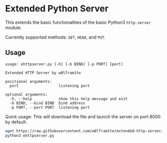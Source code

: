 # Extended Python Server

This extends the basic functionalities of the basic Python3 `http.server` module.

Currently supported methods: `GET`, `HEAD`, and `PUT`.

## Usage

```
usage: ehttpserver.py [-h] [-b BIND] [-p PORT] [port]

Extended HTTP Server by w0lfram1te

positional arguments:
  port                  listening port

optional arguments:
  -h, --help            show this help message and exit
  -b BIND, --bind BIND  bind address
  -p PORT, --port PORT  listening port
```

Quick usage: This will download the file and launch the server on port 8000 by default. 

```bash
wget https://raw.githubusercontent.com/w0lfram1te/extended-http-server/main/ehttpserver.py
python3 ehttpserver.py
```
